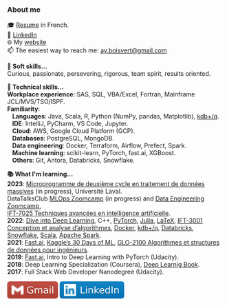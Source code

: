 ### About me 

:mortar_board: [Resume](pdf/cv.pdf) in French.<br>
:briefcase: [LinkedIn](https://www.linkedin.com/in/alain-boisvert-98b058156/) <br>
:globe_with_meridians: My [website](https://boisalai.github.io) <br>
:mailbox: The easiest way to reach me: ay.boisvert@gmail.com

**:thinking: Soft skills...**<br>
Curious, passionate, persevering, rigorous, team spirit, results oriented.

**:floppy_disk: Technical skills...**<br>
**Workplace experience**: SAS, SQL, VBA/Excel, Fortran, Mainframe JCL/MVS/TSO/ISPF.<br>
**Familiarity**:<br>
&nbsp;&nbsp;&nbsp;**Languages**: Java, Scala, R, Python (NumPy, pandas, Matplotlib), [kdb+/q](https://code.kx.com/q/).<br>
&nbsp;&nbsp;&nbsp;**IDE**: IntelliJ, PyCharm, VS Code, Jupyter.<br>
&nbsp;&nbsp;&nbsp;**Cloud**: AWS, Google Cloud Platform (GCP).<br>
&nbsp;&nbsp;&nbsp;**Databases**: PostgreSQL, MongoDB.<br>
&nbsp;&nbsp;&nbsp;**Data engineering**: Docker, Terraform, Airflow, Prefect, Spark.<br>
&nbsp;&nbsp;&nbsp;**Machine learning**: scikit-learn, PyTorch, fast.ai, XGBoost.<br>
&nbsp;&nbsp;&nbsp;**Others**: Git, Antora, Databricks, Snowflake.<br>

**:books: What I'm learning...**<br>
**2023**:
[Microprogramme de deuxième cycle en traitement de données massives](https://www.ulaval.ca/etudes/programmes/microprogramme-de-deuxieme-cycle-en-traitement-de-donnees-massives) (in progress), Université Laval. <br>
DataTalksClub [MLOps Zoomcamp](https://github.com/boisalai/mlops-zoomcamp-2023) (in progress) and 
[Data Engineering Zoomcamp](https://github.com/boisalai/de-zoomcamp-2023), <br>
[IFT-7025 Techniques avancées en intelligence artificielle](https://www.ulaval.ca/etudes/cours/ift-7025-techniques-avancees-en-intelligence-artificielle).<br>
**2022**: [Dive into Deep Learning](https://d2l.ai/), C++, [PyTorch](https://pytorch.org/), [Julia](https://julialang.org/), [LaTeX](https://www.latex-project.org/), 
[IFT-3001 Conception et analyse d’algorithmes](https://www.ulaval.ca/etudes/cours/ift-3001-conception-et-analyse-dalgorithmes), 
[Docker](https://www.docker.com/), [kdb+/q](https://www.youtube.com/watch?v=8eoysfqO3UY), [Databricks](https://www.databricks.com/), 
[Snowflake](https://www.snowflake.com/en/), [Scala](https://www.scala-lang.org/), [Apache Spark](https://spark.apache.org/).<br>
**2021**: [Fast.ai](https://course.fast.ai/), [Kaggle’s 30 Days of ML](https://www.kaggle.com/thirty-days-of-ml), 
[GLO-2100 Algorithmes et structures de données pour ingénieurs](https://www.ulaval.ca/etudes/cours/glo-2100-algorithmes-et-structures-de-donnees-pour-lingenierie).<br>
**2019**: [Fast.ai](https://course.fast.ai/), Intro to Deep Learning with PyTorch (Udacity).<br>
**2018**: Deep Learning Specialization (Coursera), [Deep Learnig Book](https://www.deeplearningbook.org/).<br>
**2017**: Full Stack Web Developer Nanodegree (Udacity).

<a href="mailto:ay.boisvert@gmail.com"><img src="images/gmail.svg"></a>
<a href="https://www.linkedin.com/in/alain-boisvert-98b058156/"><img src="images/linkedin.svg"></a>
